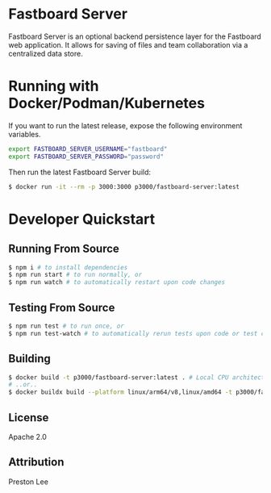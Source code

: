 # Fastboard Server

Fastboard Server is an optional backend persistence layer for the Fastboard web application. It allows for saving of files and team collaboration via a centralized data store.

# Running with Docker/Podman/Kubernetes

If you want to run the latest release, expose the following environment variables.

```sh
export FASTBOARD_SERVER_USERNAME="fastboard"
export FASTBOARD_SERVER_PASSWORD="password"
```

Then run the latest Fastboard Server build:

```sh
$ docker run -it --rm -p 3000:3000 p3000/fastboard-server:latest
```

# Developer Quickstart

## Running From Source

```sh
$ npm i # to install dependencies
$ npm run start # to run normally, or
$ npm run watch # to automatically restart upon code changes
```

## Testing From Source

```sh
$ npm run test # to run once, or
$ npm run test-watch # to automatically rerun tests upon code or test changes
```


## Building

```sh
$ docker build -t p3000/fastboard-server:latest . # Local CPU architecture only
# ..or..
$ docker buildx build --platform linux/arm64/v8,linux/amd64 -t p3000/fastboard-server:latest . --push # Multi-architecture
```

## License

Apache 2.0

## Attribution

Preston Lee
